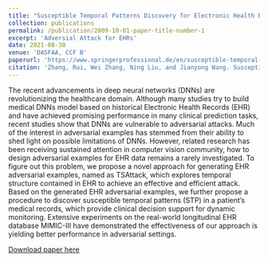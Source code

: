 ```yaml
---
title: "Susceptible Temporal Patterns Discovery for Electronic Health Records via Adversarial Attack"
collection: publications
permalink: /publication/2009-10-01-paper-title-number-1
excerpt: 'Adversial Attack for EHRs'
date: 2021-08-30
venue: 'DASFAA, CCF B'
paperurl: 'https://www.springerprofessional.de/en/susceptible-temporal-patterns-discovery-for-electronic-health-re/19040914'
citation: 'Zhang, Rui, Wei Zhang, Ning Liu, and Jianyong Wang. Susceptible Temporal Patterns Discovery for Electronic Health Records via Adversarial Attack. In International Conference on Database Systems for Advanced Applications, pp. 429-444. Springer, Cham, 2021.'
---
```



The recent advancements in deep neural networks (DNNs) are revolutionizing the healthcare domain. Although many studies try to build medical DNNs model based on historical Electronic Health Records (EHR) and have achieved promising performance in many clinical prediction tasks, recent studies show that DNNs are vulnerable to adversarial attacks. Much of the interest in adversarial examples has stemmed from their ability to shed light on possible limitations of DNNs. However, related research has been receiving sustained attention in computer vision community, how to design adversarial examples for EHR data remains a rarely investigated. To figure out this problem, we propose a novel approach for generating EHR adversarial examples, named as TSAttack, which explores temporal structure contained in EHR to achieve an effective and efficient attack. Based on the generated EHR adversarial examples, we further propose a procedure to discover susceptible temporal patterns (STP) in a patient’s medical records, which provide clinical decision support for dynamic monitoring. Extensive experiments on the real-world longitudinal EHR database MIMIC-III have demonstrated the effectiveness of our approach is yielding better performance in adversarial settings.

[Download paper here](https://www.springerprofessional.de/en/susceptible-temporal-patterns-discovery-for-electronic-health-re/19040914)

